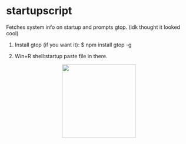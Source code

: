 # startupscript

 Fetches system info on startup and prompts gtop.
(idk thought it looked cool) 
 
 1) Install gtop (if you want it): $ npm install gtop -g
 
 2) Win+R shell:startup paste file in there.
 
 <p align="center">
  <img width="200" src="https://github.com/mooisonline/startupscript/blob/main/">
</p>
